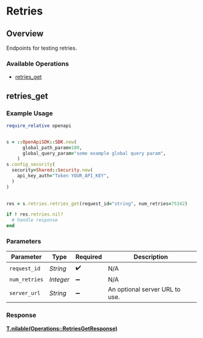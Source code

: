 # Retries


## Overview

Endpoints for testing retries.

### Available Operations

* [retries_get](#retries_get)

## retries_get

### Example Usage

```ruby
require_relative openapi


s = ::OpenApiSDK::SDK.new(
      global_path_param=100,
      global_query_param="some example global query param",
    )
s.config_security(
  security=Shared::Security.new(
    api_key_auth="Token YOUR_API_KEY",
  )
)

    
res = s.retries.retries_get(request_id="string", num_retries=75342)

if ! res.retries.nil?
  # handle response
end

```

### Parameters

| Parameter                      | Type                           | Required                       | Description                    |
| ------------------------------ | ------------------------------ | ------------------------------ | ------------------------------ |
| `request_id`                   | *String*                       | :heavy_check_mark:             | N/A                            |
| `num_retries`                  | *Integer*                      | :heavy_minus_sign:             | N/A                            |
| `server_url`                   | *String*                       | :heavy_minus_sign:             | An optional server URL to use. |


### Response

**[T.nilable(Operations::RetriesGetResponse)](../../models/operations/retriesgetresponse.md)**

